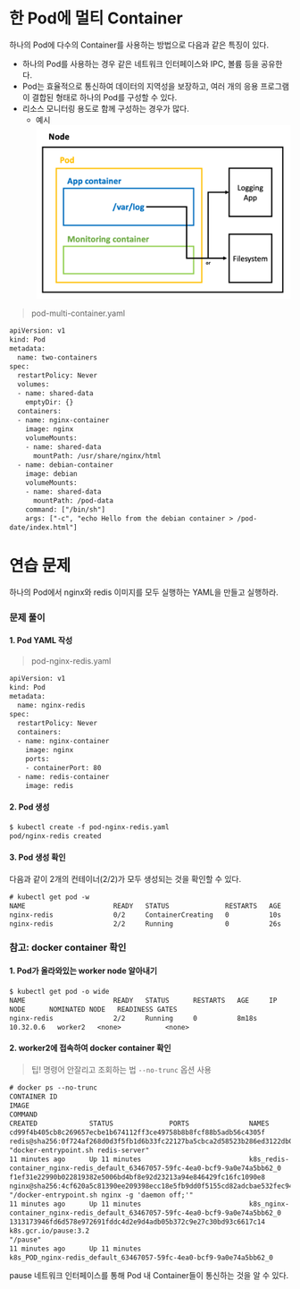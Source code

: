 # 한 Pod에 멀티 Container

하나의 Pod에 다수의 Container를 사용하는 방법으로 다음과 같은 특징이 있다. 
* 하나의 Pod를 사용하는 경우 같은 네트워크 인터페이스와 IPC, 볼륨 등을 공유한다.
* Pod는 효율적으로 통신하여 데이터의 지역성을 보장하고, 여러 개의 응용 프로그램이 결합된 형태로 하나의 Pod를 구성할 수 있다.
* 리소스 모니터링 용도로 함께 구성하는 경우가 많다.
    * 예시
![](/STEP2-application-scheduling-and-managing-lifecycle/images/06-pod-multi-container-1.png)

> pod-multi-container.yaml
```
apiVersion: v1
kind: Pod
metadata: 
  name: two-containers
spec:
  restartPolicy: Never
  volumes:
  - name: shared-data
    emptyDir: {}
  containers:
  - name: nginx-container
    image: nginx
    volumeMounts:
    - name: shared-data
      mountPath: /usr/share/nginx/html
  - name: debian-container
    image: debian
    volumeMounts:
    - name: shared-data
      mountPath: /pod-data
    command: ["/bin/sh"]
    args: ["-c", "echo Hello from the debian container > /pod-date/index.html"]
```

# 연습 문제
하나의 Pod에서 nginx와 redis 이미지를 모두 실행하는 YAML을 만들고 실행하라.

### 문제 풀이

#### 1. Pod YAML 작성

> pod-nginx-redis.yaml
```
apiVersion: v1
kind: Pod
metadata: 
  name: nginx-redis
spec:
  restartPolicy: Never
  containers:
  - name: nginx-container
    image: nginx
    ports:
    - containerPort: 80
  - name: redis-container
    image: redis
```

#### 2. Pod 생성
```
$ kubectl create -f pod-nginx-redis.yaml
pod/nginx-redis created
```

#### 3. Pod 생성 확인
다음과 같이 2개의 컨테이너(2/2)가 모두 생성되는 것을 확인할 수 있다.
```
# kubectl get pod -w
NAME                      READY   STATUS              RESTARTS   AGE
nginx-redis               0/2     ContainerCreating   0          10s
nginx-redis               2/2     Running             0          26s
```

### 참고: docker container 확인

#### 1. Pod가 올라와있는 worker node 알아내기
```
$ kubectl get pod -o wide
NAME                      READY   STATUS      RESTARTS   AGE     IP          NODE      NOMINATED NODE   READINESS GATES
nginx-redis               2/2     Running     0          8m18s   10.32.0.6   worker2   <none>           <none>
```

#### 2. worker2에 접속하여 docker container 확인

> 팁! 명령어 안잘리고 조회하는 법 `--no-trunc` 옵션 사용

```
# docker ps --no-trunc
CONTAINER ID                                                       IMAGE                                                                                     COMMAND                                                                                                                                                                                                                                                                                                            CREATED             STATUS              PORTS               NAMES
cd99f4b405cb8c269657ecbe1b674112ff3ce49758b8b8fcf88b5adb56c4305f   redis@sha256:0f724af268d0d3f5fb1d6b33fc22127ba5cbca2d58523b286ed3122db0dc5381             "docker-entrypoint.sh redis-server"                                                                                                                                                                                                                                                                                11 minutes ago      Up 11 minutes                           k8s_redis-container_nginx-redis_default_63467057-59fc-4ea0-bcf9-9a0e74a5bb62_0
f1ef31e22990b022819382e5006bd4bf8e92d23213a94e846429fc16fc1090e8   nginx@sha256:4cf620a5c81390ee209398ecc18e5fb9dd0f5155cd82adcbae532fec94006fb9             "/docker-entrypoint.sh nginx -g 'daemon off;'"                                                                                                                                                                                                                                                                     11 minutes ago      Up 11 minutes                           k8s_nginx-container_nginx-redis_default_63467057-59fc-4ea0-bcf9-9a0e74a5bb62_0
1313173946fd6d578e972691fddc4d2e9d4adb05b372c9e27c30bd93c6617c14   k8s.gcr.io/pause:3.2                                                                      "/pause"                                                                                                                                                                                                                                                                                                           11 minutes ago      Up 11 minutes                           k8s_POD_nginx-redis_default_63467057-59fc-4ea0-bcf9-9a0e74a5bb62_0

```
pause 네트워크 인터페이스를 통해 Pod 내 Container들이 통신하는 것을 알 수 있다.
